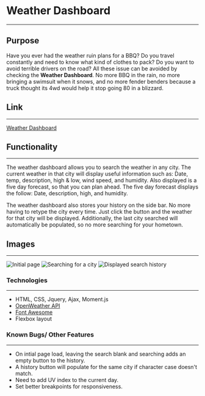 # Weather Dashboard
---
## Purpose
Have you ever had the weather ruin plans for a BBQ? Do you travel constantly and need to know what kind of clothes to pack? Do you want to avoid terrible drivers on the road? All these issue can be avoided by checking the **Weather Dashboard**. No more BBQ in the rain, no more bringing a swimsuit when it snows, and no more fender benders because a truck thought its 4wd would help it stop going 80 in a blizzard.

## Link
---
[Weather Dashboard](https://e-huynh.github.io/weather_dashboard/index.html)

## Functionality
---
The weather dashboard allows you to search the weather in any city. The current weather in that city will display useful information such as: Date, temp, description, high & low, wind speed, and humidity. Also displayed is a five day forecast, so that you can plan ahead. The five day forecast displays the follow: Date, description, high, and humidity.

The weather dashboard also stores your history on the side bar. No more having to retype the city every time. Just click the button and the weather for that city will be displayed. Additionally, the last city searched will automatically be populated, so no more searching for your hometown.

## Images
---
![Initial page](https://lh3.googleusercontent.com/UiPk8OqxAjc43O0BrRyFMiehsk2WvICrD10LDyg1hn_gyI7awlxsmhHyL6lmZsE2EuzbMuus6YfyV0jo862qQ_i3T23-TE8LeP67kw7IDvNBFBIGJ7MfEFfadCTKc2pMxAYimgh5HNDCLGND5w6LsqFuX3jXJK_2wWR2qUhz6cXhZfZmJ4YvWL8ZgiEYQ7u7luUCCiq1MoBFApFYe0w-nLQmggmZckB8XRDmk3YBHrfkLrhp9rtbbJHA0fZulk5pU4EZIE8FNJf4YELmX1pnFaTiVXdel7Y4JuSzUDwe3XD3jQc-A-WFBL_MU2BfjbCoT45ZsMNX08KT8D3k1Xn_sUgpuVqS35xJPLxqqGPlMzTO96hw2wOPSompNTrGIWkEvScsstqRtJ1aar6pCDo2xi0XA-vS-XSOpGYFGsdI8a_aIRWhPCowjXZgkC4QMwts_dGCDDYbS-2F8QK-bcizXHb0JhUy0pwQ6jaX1VtC3_xrnJwQt9hp7TZPlUJChigcIPpYLG1_k6NqKhMqp3jiKTRb6YcpOKcFLFLm_mVADhYRqNIf9pOkg9ujfY2bDX86G3htm_mblQICO3qUUae8pBJxyBok3QeV7OBz07cDvz_JzufbI-b1D83OSWBtMtM4ErEcQHpAcx0io_96QTHjvmhzdcZfolADBz_ApIiFfrxCIoFMy_VcUrMz=w2768-h1074-no)
![Searching for a city](https://lh3.googleusercontent.com/2MLvjMplrnyeO3eiIu9VYTMkNfbUv5GkvMDyRiGQj2gyimVqN2oOsSzaiEuAYmatJullERAcSZ57umJ0SRj02ci1WHDIHmkrfSuwyrpYaT-7H98np7t87sPYz_C9NRic3IUgDGELjrz4dLcczFLel1G3WFGWyUZp3R5jOjmqjk1KFrV9ayZsIE1gToz2ZEtVhz2tN1hI8-09j8XCfZTt9B0zFJ4J-kx8LW9MNah2EY7-90NtaFs-6dlo-yeInVbrcxBIfdoIa4fqeirytLd2BBAQkNPSJTmBWHZNux6nE3wEndMJboQUDxwjy6_9_i_YN-ol_IWa1C8UQoTwNjVCY2ijnEsh-NDHwqPuVBZY27vjphg8X9n9dNzcOzkC73eTW-dJYdPqLpM0pRG0QdgUIT2h0OH0YzBRQbQtA07RbBpWSjSndboLdqDsPhcZXT50c-YCfjKI-tv11T9UW0BzJim3CKofKM0QC2OuCy4FY3R5_kJWkJvCTW06pwY-fYFnNPmKFPORdtyV0oco2vwHeMSuCiDa5XK6YqA8GRpxmFzVS5Pl06d5LUy6KbPSvIcTKJtXVf9-FGa-X6LYUET2tmVxTTys7T0sHn1ruFV9yf2vsrQFHAicC2IrNwhZPqxF27Kf5bFEjjMPCixsxrYClGlLh1n0-HRME_9YKEsWXJGL48ZCG9TglDh0=w2766-h886-no)
![Displayed search history](https://lh3.googleusercontent.com/boisRezOUszKjt-vvIdmqeFHBY9HE4SDnx46qbahDH8y1TUxmXJN9Ddqbwn5W0mgB3naPr4MNaw063G395lV96NnwGUgNkZzKcWo_LCYnbpwwIa75Y6IVXowG8Luc-YMu3lZVQtTcJnn2xPNkJeviGskry0ia5_byI3a-Rd3Clpg___ybmeaDcupBfUp1LTUWsYZjGdWyzNWw0-ADHEzZwfvN1KY7ly5hZNcvS-6gAqt6ixB6f8TPjZUUdmQiCSLIQ62a6hpkhyTHKGC5dfryYtXs1hhrR0zEWOgYP44__nDkQ288hky3WVAq1QPL8kQqdzfN22RlSGluV2IJMJ7sUlkXNqOpF4wydIfejooXn11uQA0ZYJCu1Stl7JWU4zqz-iTvw1YsMZTqOWDAQw4sQ0Ub9N1tDfzprfD3tWZ8Bm7XAQB00wxr0KGUkm_tnRMY_GtzXGVPmOIGEDqURWhwuG6mP4BkhtPcuP9RvGi5qJUkp_R4IVGENZfMsGioHgVH5i7zc3-PSHGqVcyKZijfWsI0XLTCln9FSL8EiY9_alONRswgrEc2K2ukay9ti3vm4MX2IQ5ANrzCpkH7NDYcVXHg2oHnyi1Sx39lI0Ann3H4-T3CfXsYVbmmpymWNfSOBPXnPa2FbpR1x0SL9y8t59SEUlhhXETDVb69Tv9fflfHFfimIvM9G72=w2766-h896-no)

### Technologies
---
  * HTML, CSS, Jquery, Ajax, Moment.js
  * [OpenWeather API](https://openweathermap.org/)
  * [Font Awesome](https://fontawesome.com/)
  * Flexbox layout
  
### Known Bugs/ Other Features
---
  * On intial page load, leaving the search blank and searching adds an empty button to the history.
  * A history button will populate for the same city if character case doesn't match.
  * Need to add UV index to the current day.
  * Set better breakpoints for responsiveness.
